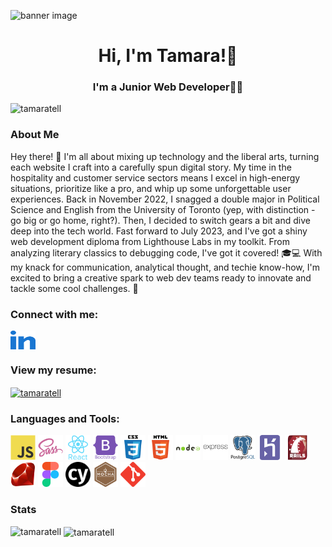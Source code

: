 ![banner image](https://www.canva.com/design/DAFvjnFCmPg/watch)
<h1 align="center">Hi, I'm Tamara!👋</h1>
<h3 align="center">I'm a Junior Web Developer👩‍💻</h3>
<p align="left"> <img src="https://komarev.com/ghpvc/?username=tamaratell&label=Profile%20views&color=0e75b6&style=flat" alt="tamaratell" /> </p>

### About Me 
Hey there! 👋 I'm all about mixing up technology and the liberal arts, turning each website I craft into a carefully spun digital story. My time in the hospitality and customer service sectors means I excel in high-energy situations, prioritize like a pro, and whip up some unforgettable user experiences. Back in November 2022, I snagged a double major in Political Science and English from the University of Toronto (yep, with distinction - go big or go home, right?). Then, I decided to switch gears a bit and dive deep into the tech world. Fast forward to July 2023, and I've got a shiny web development diploma from Lighthouse Labs in my toolkit. From analyzing literary classics to debugging code, I've got it covered! 🎓💻 With my knack for communication, analytical thought, and techie know-how, I'm excited to bring a creative spark to web dev teams ready to innovate and tackle some cool challenges. 🚀

<h3 align="left">Connect with me:</h3>
<p align="left">
<a href="https://linkedin.com/in/tamaratell" target="blank"><img align="center" src="https://raw.githubusercontent.com/teamedwardforever/Readme-Generator/71f25dd8b98329b168142a6b782a107b75eab178/svg/Social/linked-in-alt.svg" alt="tamaratell" height="30" width="40" /></a></p>

<h3 align="left">View my resume:</h3>
<p align="left">
<a href="https://flowcv.com/resume/asunh5osca" target="blank"><img align="center" src="https://encrypted-tbn0.gstatic.com/images?q=tbn:ANd9GcTkvnwLSibHNuUH_EVM8ekBtzx5BPV2DvXZ0HKcW6LtNGUK7Y-KdzpZaOM4fwULrN4A-lM&usqp=CAU" alt="tamaratell" height="30" width="40" /></a></p>

<h3 align="left">Languages and Tools:</h3>
<p align="left">
<img src="https://raw.githubusercontent.com/teamedwardforever/Readme-Generator/71f25dd8b98329b168142a6b782a107b75eab178/svg/Skills/Languages/javascript-original.svg" alt="Javascript" width="40" height="40"/>
<img src="https://raw.githubusercontent.com/teamedwardforever/Readme-Generator/71f25dd8b98329b168142a6b782a107b75eab178/svg/Skills/Frontend/sass-original.svg" alt="Sass" width="40" height="40"/>
<img src="https://raw.githubusercontent.com/teamedwardforever/Readme-Generator/71f25dd8b98329b168142a6b782a107b75eab178/svg/Skills/Frontend/react-original-wordmark.svg" alt="React" width="40" height="40"/>
<img src="https://raw.githubusercontent.com/teamedwardforever/Readme-Generator/71f25dd8b98329b168142a6b782a107b75eab178/svg/Skills/Frontend/bootstrap-plain-wordmark.svg" alt="Bootstrap" width="40" height="40"/>
<img src="https://raw.githubusercontent.com/teamedwardforever/Readme-Generator/71f25dd8b98329b168142a6b782a107b75eab178/svg/Skills/Frontend/css3-original-wordmark.svg" alt="Css" width="40" height="40"/>
<img src="https://raw.githubusercontent.com/teamedwardforever/Readme-Generator/71f25dd8b98329b168142a6b782a107b75eab178/svg/Skills/Frontend/html5-original-wordmark.svg" alt="HTML" width="40" height="40"/>
<img src="https://raw.githubusercontent.com/teamedwardforever/Readme-Generator/71f25dd8b98329b168142a6b782a107b75eab178/svg/Skills/Backend/nodejs-original-wordmark.svg" alt="NodeJs" width="40" height="40"/>
<img src="https://raw.githubusercontent.com/teamedwardforever/Readme-Generator/71f25dd8b98329b168142a6b782a107b75eab178/svg/Skills/Backend/express-original-wordmark.svg" alt="Express" width="40" height="40"/>
<img src="https://raw.githubusercontent.com/teamedwardforever/Readme-Generator/71f25dd8b98329b168142a6b782a107b75eab178/svg/Skills/Database/postgresql-original-wordmark.svg" alt="Postgresql" width="40" height="40"/>
<img src="https://raw.githubusercontent.com/teamedwardforever/Readme-Generator/71f25dd8b98329b168142a6b782a107b75eab178/svg/Skills/BackendService/heroku-icon.svg" alt="Heroku" width="40" height="40"/>
<img src="https://raw.githubusercontent.com/teamedwardforever/Readme-Generator/71f25dd8b98329b168142a6b782a107b75eab178/svg/Skills/Framework/rails-original-wordmark.svg" alt="Rails" width="40" height="40"/>
<img src="https://raw.githubusercontent.com/teamedwardforever/Readme-Generator/71f25dd8b98329b168142a6b782a107b75eab178/svg/Skills/Languages/ruby-original.svg" alt="Ruby" width="40" height="40"/>
<img src="https://raw.githubusercontent.com/teamedwardforever/Readme-Generator/71f25dd8b98329b168142a6b782a107b75eab178/svg/Skills/Software/figma-icon.svg" alt="Figma" width="40" height="40"/>
<img src="https://raw.githubusercontent.com/teamedwardforever/Readme-Generator/71f25dd8b98329b168142a6b782a107b75eab178/svg/Skills/Testing/cypress.svg" alt="Cypress" width="40" height="40"/>
<img src="https://raw.githubusercontent.com/teamedwardforever/Readme-Generator/71f25dd8b98329b168142a6b782a107b75eab178/svg/Skills/Testing/mochajs-icon.svg" alt="Mochajs" width="40" height="40"/>
<img src="https://raw.githubusercontent.com/teamedwardforever/Readme-Generator/71f25dd8b98329b168142a6b782a107b75eab178/svg/Skills/Other/git-scm-icon.svg" alt="Git" width="40" height="40"/>
</p>

<h3 align="left">Stats</h3>
<img align="left" height="180em" src="https://github-readme-stats.vercel.app/api/top-langs/?username=tamaratell&layout=compact&theme=dark" alt=tamaratell />

<p>&nbsp;<img align="center" height="180em" src="https://github-readme-stats.vercel.app/api?username=tamaratell&show_icons=true&locale=en&theme=dark" alt="tamaratell" /></p>
